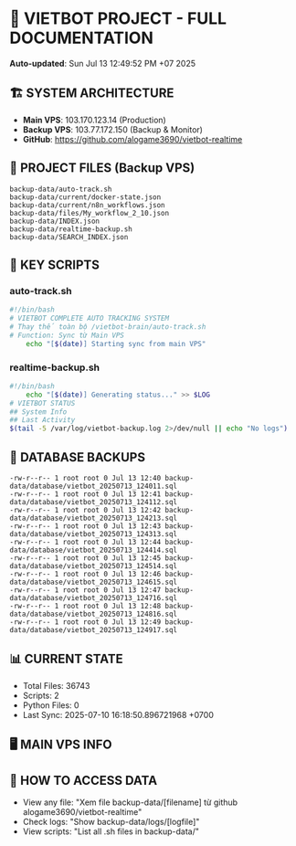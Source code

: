 # 🤖 VIETBOT PROJECT - FULL DOCUMENTATION
**Auto-updated**: Sun Jul 13 12:49:52 PM +07 2025

## 🏗️ SYSTEM ARCHITECTURE
- **Main VPS**: 103.170.123.14 (Production)
- **Backup VPS**: 103.77.172.150 (Backup & Monitor)
- **GitHub**: https://github.com/alogame3690/vietbot-realtime

## 📁 PROJECT FILES (Backup VPS)
```
backup-data/auto-track.sh
backup-data/current/docker-state.json
backup-data/current/n8n_workflows.json
backup-data/files/My_workflow_2_10.json
backup-data/INDEX.json
backup-data/realtime-backup.sh
backup-data/SEARCH_INDEX.json
```

## 🔧 KEY SCRIPTS
### auto-track.sh
```bash
#!/bin/bash
# VIETBOT COMPLETE AUTO TRACKING SYSTEM
# Thay thế toàn bộ /vietbot-brain/auto-track.sh
# Function: Sync từ Main VPS
    echo "[$(date)] Starting sync from main VPS"
```
### realtime-backup.sh
```bash
#!/bin/bash
    echo "[$(date)] Generating status..." >> $LOG
# VIETBOT STATUS
## System Info
## Last Activity
$(tail -5 /var/log/vietbot-backup.log 2>/dev/null || echo "No logs")
```

## 💾 DATABASE BACKUPS
```
-rw-r--r-- 1 root root 0 Jul 13 12:40 backup-data/database/vietbot_20250713_124011.sql
-rw-r--r-- 1 root root 0 Jul 13 12:41 backup-data/database/vietbot_20250713_124112.sql
-rw-r--r-- 1 root root 0 Jul 13 12:42 backup-data/database/vietbot_20250713_124213.sql
-rw-r--r-- 1 root root 0 Jul 13 12:43 backup-data/database/vietbot_20250713_124313.sql
-rw-r--r-- 1 root root 0 Jul 13 12:44 backup-data/database/vietbot_20250713_124414.sql
-rw-r--r-- 1 root root 0 Jul 13 12:45 backup-data/database/vietbot_20250713_124514.sql
-rw-r--r-- 1 root root 0 Jul 13 12:46 backup-data/database/vietbot_20250713_124615.sql
-rw-r--r-- 1 root root 0 Jul 13 12:47 backup-data/database/vietbot_20250713_124716.sql
-rw-r--r-- 1 root root 0 Jul 13 12:48 backup-data/database/vietbot_20250713_124816.sql
-rw-r--r-- 1 root root 0 Jul 13 12:49 backup-data/database/vietbot_20250713_124917.sql
```

## 📊 CURRENT STATE
- Total Files: 36743
- Scripts: 2
- Python Files: 0
- Last Sync: 2025-07-10 16:18:50.896721968 +0700

## 🖥️ MAIN VPS INFO


## 🚨 HOW TO ACCESS DATA
- View any file: "Xem file backup-data/[filename] từ github alogame3690/vietbot-realtime"
- Check logs: "Show backup-data/logs/[logfile]"
- View scripts: "List all .sh files in backup-data/"
